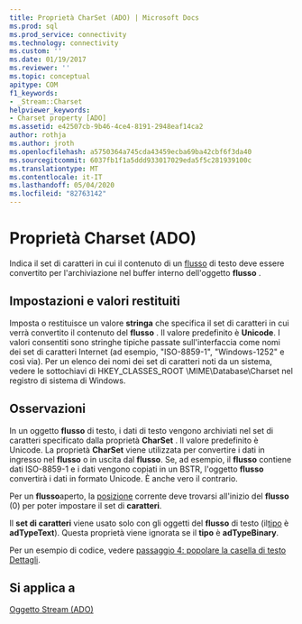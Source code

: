 ```yaml
---
title: Proprietà CharSet (ADO) | Microsoft Docs
ms.prod: sql
ms.prod_service: connectivity
ms.technology: connectivity
ms.custom: ''
ms.date: 01/19/2017
ms.reviewer: ''
ms.topic: conceptual
apitype: COM
f1_keywords:
- _Stream::Charset
helpviewer_keywords:
- Charset property [ADO]
ms.assetid: e42507cb-9b46-4ce4-8191-2948eaf14ca2
author: rothja
ms.author: jroth
ms.openlocfilehash: a5750364a745cda43459ecba69ba42cbf6f3da40
ms.sourcegitcommit: 6037fb1f1a5ddd933017029eda5f5c281939100c
ms.translationtype: MT
ms.contentlocale: it-IT
ms.lasthandoff: 05/04/2020
ms.locfileid: "82763142"
---
```

# <a name="charset-property-ado"></a>Proprietà Charset (ADO)
Indica il set di caratteri in cui il contenuto di un [flusso](../../../ado/reference/ado-api/stream-object-ado.md) di testo deve essere convertito per l'archiviazione nel buffer interno dell'oggetto **flusso** .  
  
## <a name="settings-and-return-values"></a>Impostazioni e valori restituiti  
 Imposta o restituisce un valore **stringa** che specifica il set di caratteri in cui verrà convertito il contenuto del **flusso** . Il valore predefinito è **Unicode**. I valori consentiti sono stringhe tipiche passate sull'interfaccia come nomi dei set di caratteri Internet (ad esempio, "ISO-8859-1", "Windows-1252" e così via). Per un elenco dei nomi dei set di caratteri noti da un sistema, vedere le sottochiavi di HKEY_CLASSES_ROOT \MIME\Database\Charset nel registro di sistema di Windows.  
  
## <a name="remarks"></a>Osservazioni  
 In un oggetto **flusso** di testo, i dati di testo vengono archiviati nel set di caratteri specificato dalla proprietà **CharSet** . Il valore predefinito è Unicode. La proprietà **CharSet** viene utilizzata per convertire i dati in ingresso nel **flusso** o in uscita dal **flusso**. Se, ad esempio, il **flusso** contiene dati ISO-8859-1 e i dati vengono copiati in un BSTR, l'oggetto **flusso** convertirà i dati in formato Unicode. È anche vero il contrario.  
  
 Per un **flusso**aperto, la [posizione](../../../ado/reference/ado-api/position-property-ado.md) corrente deve trovarsi all'inizio del **flusso** (0) per poter impostare il set di **caratteri**.  
  
 Il **set di caratteri** viene usato solo con gli oggetti del **flusso** di testo (il[tipo](../../../ado/reference/ado-api/type-property-ado-stream.md) è **adTypeText**). Questa proprietà viene ignorata se il **tipo** è **adTypeBinary**.  
  
 Per un esempio di codice, vedere [passaggio 4: popolare la casella di testo Dettagli](../../../ado/guide/data/step-4-populate-the-details-text-box.md).  
  
## <a name="applies-to"></a>Si applica a  
 [Oggetto Stream (ADO)](../../../ado/reference/ado-api/stream-object-ado.md)
